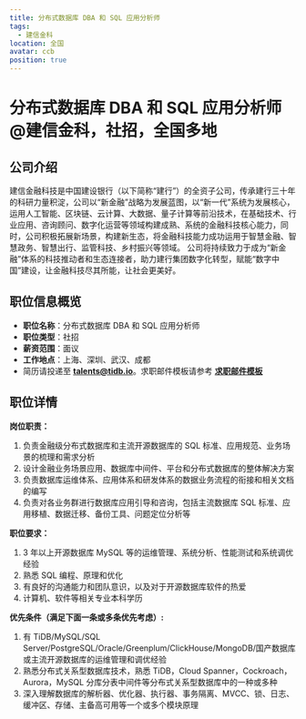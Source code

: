 ```yaml
---
title: 分布式数据库 DBA 和 SQL 应用分析师
tags:
  - 建信金科
location: 全国
avatar: ccb
position: true
---
```


# 分布式数据库 DBA 和 SQL 应用分析师 @建信金科，社招，全国多地

## 公司介绍

建信金融科技是中国建设银行（以下简称“建行”）的全资子公司，传承建行三十年的科研力量积淀，公司以“新金融”战略为发展蓝图，以“新一代”系统为发展核心，运用人工智能、区块链、云计算、大数据、量子计算等前沿技术，在基础技术、行业应用、咨询顾问、数字化运营等领域构建成熟、系统的金融科技核心能力，同时，公司积极拓展新场景，构建新生态，将金融科技能力成功运用于智慧金融、智慧政务、智慧出行、监管科技、乡村振兴等领域。
公司将持续致力于成为“新金融”体系的科技推动者和生态连接者，助力建行集团数字化转型，赋能“数字中国”建设，让金融科技尽其所能，让社会更美好。

## 职位信息概览

- **职位名称**：分布式数据库 DBA 和 SQL 应用分析师
- **职位类型**：社招
- **薪资范围**：面议
- **工作地点**：上海、深圳、武汉、成都
- 简历请投递至 <a mailto="talents@tidb.io">**talents@tidb.io**</a>。求职邮件模板请参考 **[求职邮件模板](https://asktug.com/t/topic/62932)**

## 职位详情

**岗位职责：**

1. 负责金融级分布式数据库和主流开源数据库的 SQL 标准、应用规范、业务场景的梳理和需求分析
2. 设计金融业务场景应用、数据库中间件、平台和分布式数据库的整体解决方案
3. 负责数据库运维体系、应用体系和研发体系的数据业务流程的衔接和相关文档的编写
4. 负责对各业务群进行数据库应用引导和咨询，包括主流数据库 SQL 标准、应用移植、数据迁移、备份工具、问题定位分析等


**职位要求：**

1. 3 年以上开源数据库 MySQL 等的运维管理、系统分析、性能测试和系统调优经验
2. 熟悉 SQL 编程、原理和优化
3. 有良好的沟通能力和团队意识，以及对于开源数据库软件的热爱
4. 计算机、软件等相关专业本科学历

**优先条件（满足下面一条或多条优先考虑）:**

1. 有 TiDB/MySQL/SQL Server/PostgreSQL/Oracle/Greenplum/ClickHouse/MongoDB/国产数据库或主流开源数据库的运维管理和调优经验
2.  熟悉分布式关系型数据库技术，熟悉 TiDB，Cloud Spanner，Cockroach，Aurora，MySQL 分库分表中间件等分布式关系型数据库中的一种或多种
3.  深入理解数据库的解析器、优化器、执行器、事务隔离、MVCC、锁、日志、缓冲区、存储、主备高可用等一个或多个模块原理
